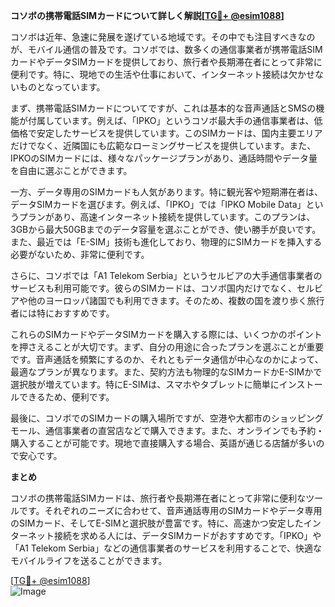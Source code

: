 **コソボの携帯電話SIMカードについて詳しく解説[[TG💪+ @esim1088](https://t.me/s/esim1088)]**

コソボは近年、急速に発展を遂げている地域です。その中でも注目すべきなのが、モバイル通信の普及です。コソボでは、数多くの通信事業者が携帯電話SIMカードやデータSIMカードを提供しており、旅行者や長期滞在者にとって非常に便利です。特に、現地での生活や仕事において、インターネット接続は欠かせないものとなっています。

まず、携帯電話SIMカードについてですが、これは基本的な音声通話とSMSの機能が付属しています。例えば、「IPKO」というコソボ最大手の通信事業者は、低価格で安定したサービスを提供しています。このSIMカードは、国内主要エリアだけでなく、近隣国にも広範なローミングサービスを提供しています。また、IPKOのSIMカードには、様々なパッケージプランがあり、通話時間やデータ量を自由に選ぶことができます。

一方、データ専用のSIMカードも人気があります。特に観光客や短期滞在者は、データSIMカードを選びます。例えば、「IPKO」では「IPKO Mobile Data」というプランがあり、高速インターネット接続を提供しています。このプランは、3GBから最大50GBまでのデータ容量を選ぶことができ、使い勝手が良いです。また、最近では「E-SIM」技術も進化しており、物理的にSIMカードを挿入する必要がないため、非常に便利です。

さらに、コソボでは「A1 Telekom Serbia」というセルビアの大手通信事業者のサービスも利用可能です。彼らのSIMカードは、コソボ国内だけでなく、セルビアや他のヨーロッパ諸国でも利用できます。そのため、複数の国を渡り歩く旅行者には特におすすめです。

これらのSIMカードやデータSIMカードを購入する際には、いくつかのポイントを押さえることが大切です。まず、自分の用途に合ったプランを選ぶことが重要です。音声通話を頻繁にするのか、それともデータ通信が中心なのかによって、最適なプランが異なります。また、契約方法も物理的なSIMカードかE-SIMかで選択肢が増えています。特にE-SIMは、スマホやタブレットに簡単にインストールできるため、便利です。

最後に、コソボでのSIMカードの購入場所ですが、空港や大都市のショッピングモール、通信事業者の直営店などで購入できます。また、オンラインでも予約・購入することが可能です。現地で直接購入する場合、英語が通じる店舗が多いので安心です。

**まとめ**

コソボの携帯電話SIMカードは、旅行者や長期滞在者にとって非常に便利なツールです。それぞれのニーズに合わせて、音声通話専用のSIMカードやデータ専用のSIMカード、そしてE-SIMと選択肢が豊富です。特に、高速かつ安定したインターネット接続を求める人には、データSIMカードがおすすめです。「IPKO」や「A1 Telekom Serbia」などの通信事業者のサービスを利用することで、快適なモバイルライフを送ることができます。

[[TG💪+ @esim1088](https://t.me/s/esim1088)]  
![Image](https://i.postimg.cc/Y0z9fWf4/image.png)